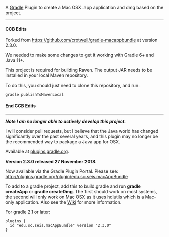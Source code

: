 A [Gradle](http://www.gradle.org) Plugin to create a Mac OSX .app application and dmg based on the project.

-----------------------------------
#### CCB Edits ####

Forked from https://github.com/crotwell/gradle-macappbundle at version 2.3.0. 

We needed to make some changes to get it working with Gradle 6+ and Java 11+.

This project is required for building Raven. The output JAR needs to be installed in your local Maven repository.

To do this, you should just need to clone this repository, and run:

```gradle publishToMavenLocal```

#### End CCB Edits ####
--------------------------------------



***Note I am no longer able to actively develop this project.***

I will consider pull requests, but I believe that the Java world has changed significantly over the past several years, and this plugin may no longer be the recommended way to package a Java app for OSX.

Available at [plugins.gradle.org](https://plugins.gradle.org/plugin/edu.sc.seis.macAppBundle).

**Version 2.3.0 released 27 November 2018.**

Now available via the Gradle Plugin Portal. Please see:
http://plugins.gradle.org/plugin/edu.sc.seis.macAppBundle

To add to a gradle project, add this to build.gradle and run **gradle createApp** or **gradle createDmg**. The first should work on most systems, the second will only work on Mac OSX as it uses hdiutils which is a Mac-only application. Also see the [Wiki](https://github.com/crotwell/gradle-macappbundle/wiki/Intro) for more information.

For gradle 2.1 or later:
```
plugins {
  id "edu.sc.seis.macAppBundle" version "2.3.0"
}
```
